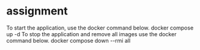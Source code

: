 # assignment
To start the application, use the docker command below.
docker compose up -d
To stop the application and remove all images use the docker command below.
docker compose down --rmi all